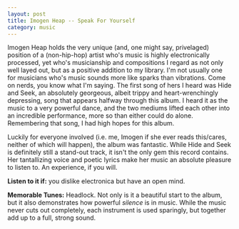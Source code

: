```yaml
---
layout: post
title: Imogen Heap -- Speak For Yourself
category: music
---
```


Imogen Heap holds the very unique (and, one might say, privelaged) position of a (non-hip-hop) artist who's music is highly electronically processed, yet who's musicianship and compositions I regard as not only well layed out, but as a positive addition to my library. I'm not usually one for musicians who's music sounds more like sparks than vibrations. Come on nerds, you know what I'm saying. The first song of hers I heard was Hide and Seek, an absolutely georgeous, albeit trippy and heart-wrenchingly depressing, song that appears halfway through this album. I heard it as the music to a very powerful dance, and the two mediums lifted each other into an incredible performance, more so than either could do alone. Remembering that song, I had high hopes for this album.

Luckily for everyone involved (i.e. me, Imogen if she ever reads this/cares, neither of which will happen), the album was fantastic. While Hide and Seek is definitely still a stand-out track, it isn't the only gem this record contains. Her tantallizing voice and poetic lyrics make her music an absolute pleasure to listen to. An experience, if you will.

**Listen to it if:** you dislike electronica but have an open mind.

**Memorable Tunes:** Headlock. Not only is it a beautiful start to the album, but it also demonstrates how powerful *silence* is in music. While the music never cuts out completely, each instrument is used sparingly, but together add up to a full, strong sound.
